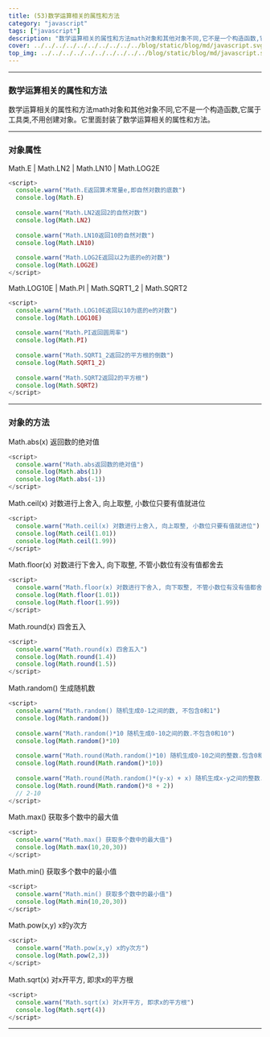 ```yaml
---
title: (53)数学运算相关的属性和方法
category: "javascript"
tags: ["javascript"]
description: "数学运算相关的属性和方法math对象和其他对象不同,它不是一个构造函数,它属于工具类,不用创建对象。"
cover: ../../../../../../../../../../blog/static/blog/md/javascript.svg
top_img: ../../../../../../../../../../blog/static/blog/md/javascript.svg
---
```


***

### 数学运算相关的属性和方法

数学运算相关的属性和方法math对象和其他对象不同,它不是一个构造函数,它属于工具类,不用创建对象。它里面封装了数学运算相关的属性和方法。

***

### 对象属性

Math.E | Math.LN2 | Math.LN10 | Math.LOG2E


```js js
<script>
  console.warn("Math.E返回算术常量e,即自然对数的底数")
  console.log(Math.E)
  
  console.warn("Math.LN2返回2的自然对数")
  console.log(Math.LN2)
  
  console.warn("Math.LN10返回10的自然对数")
  console.log(Math.LN10)
  
  console.warn("Math.LOG2E返回以2为底的e的对数")
  console.log(Math.LOG2E)
</script>
```


Math.LOG10E | Math.PI | Math.SQRT1_2 | Math.SQRT2


```js js
<script>
  console.warn("Math.LOG10E返回以10为底的e的对数")
  console.log(Math.LOG10E)
  
  console.warn("Math.PI返回圆周率")
  console.log(Math.PI)
  
  console.warn("Math.SQRT1_2返回2的平方根的倒数")
  console.log(Math.SQRT1_2)
  
  console.warn("Math.SQRT2返回2的平方根")
  console.log(Math.SQRT2)
</script>
```


***

### 对象的方法

Math.abs(x) 返回数的绝对值


```js js
<script>
  console.warn("Math.abs返回数的绝对值")
  console.log(Math.abs(1))
  console.log(Math.abs(-1))
</script>
```


Math.ceil(x) 对数进行上舍入, 向上取整, 小数位只要有值就进位


```js js
<script>
  console.warn("Math.ceil(x) 对数进行上舍入, 向上取整, 小数位只要有值就进位")
  console.log(Math.ceil(1.01))
  console.log(Math.ceil(1.99))
</script>
```


Math.floor(x) 对数进行下舍入, 向下取整, 不管小数位有没有值都舍去


```js js
<script>
  console.warn("Math.floor(x) 对数进行下舍入, 向下取整, 不管小数位有没有值都舍去")
  console.log(Math.floor(1.01))
  console.log(Math.floor(1.99))
</script>
```


Math.round(x) 四舍五入


```js js
<script>
  console.warn("Math.round(x) 四舍五入")
  console.log(Math.round(1.4))
  console.log(Math.round(1.5))
</script>
```


Math.random() 生成随机数


```js js
<script>
  console.warn("Math.random() 随机生成0-1之间的数, 不包含0和1")
  console.log(Math.random())
  
  console.warn("Math.random()*10 随机生成0-10之间的数.不包含0和10")
  console.log(Math.random()*10)
  
  console.warn("Math.round(Math.random()*10) 随机生成0-10之间的整数.包含0和10")
  console.log(Math.round(Math.random()*10))
  
  console.warn("Math.round(Math.random()*(y-x) + x) 随机生成x-y之间的整数.包含x和y")
  console.log(Math.round(Math.random()*8 + 2))
  // 2-10
</script>
```


Math.max() 获取多个数中的最大值


```js js
<script>
  console.warn("Math.max() 获取多个数中的最大值")
  console.log(Math.max(10,20,30))
</script>
```


Math.min() 获取多个数中的最小值


```js js
<script>
  console.warn("Math.min() 获取多个数中的最小值")
  console.log(Math.min(10,20,30))
</script>
```


Math.pow(x,y) x的y次方


```js js
<script>
  console.warn("Math.pow(x,y) x的y次方")
  console.log(Math.pow(2,3))
</script>
```


Math.sqrt(x) 对x开平方, 即求x的平方根


```js js
<script>
  console.warn("Math.sqrt(x) 对x开平方, 即求x的平方根")
  console.log(Math.sqrt(4))
</script>
```


***